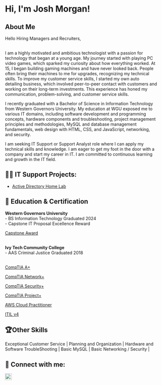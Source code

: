 <h1>Hi, I'm Josh Morgan! <br/>

<h2>About Me </h2>
Hello Hiring Managers and Recruiters,<br><br>


  I am a highly motivated and ambitious technologist with a passion for technology that began at a young age. My journey started with playing PC video games, which sparked my curiosity about how everything worked. At 15, I began building gaming machines and have never looked back. People often bring their machines to me for upgrades, recognizing my technical skills. To improve my customer service skills, I started my own auto detailing business, which involved peer-to-peer contact with customers and working on their long-term investments. This experience has honed my communication, problem-solving, and customer service skills.

  I recently graduated with a Bachelor of Science in Information Technology from Western Governors University. My education at WGU exposed me to various IT domains, including software development and programming concepts, hardware components and troubleshooting, project management principles and methodologies, MySQL and database management fundamentals, web design with HTML, CSS, and JavaScript, networking, and security.

  I am seeking IT Support or Support Analyst role where I can apply my technical skills and knowledge. I am eager to get my foot in the door with a company and start my career in IT. I am committed to continuous learning and growth in the IT field.


<h2>👨‍💻 IT Support Projects:</h2>

- [Active Directory Home Lab](https://github.com/JMorgan-89/ActiveDirectoryHomeLab)
  


  

<h2> 📖 Education & Certification </h2>
<b>Western Governors University</b><br>
- BS Information Technology Graduated 2024 <br>
- Capstone IT Proposal Excellence Reward <p><a href="https://drive.google.com/file/d/197LxVDAHV_qEDbBozxVXWbGcoBUqhjsI/view?usp=drive_link">Capstone Award </a></p> 
<br><b>Ivy Tech Community College</b>
<br>- AAS Criminal Justice Graduated 2018
 <br><br><p><a href="https://drive.google.com/file/d/1ellekhWJQZ5iKrFpLYWQ7gy4B32i-q-q/view?usp=drive_link">CompTIA A+ </a></p> 
 <p><a href="https://drive.google.com/file/d/1i1ORUxsOQwkdxNdOPLkyj3lkQYBJgm3K/view?usp=drive_link">CompTIA Network+  </a></p>
 <p><a href="https://drive.google.com/file/d/1uXPAl8f-Y-OLmAQbY1LkPnm_TJgTaRSP/view?usp=drive_link">CompTIA Security+ </a></p> 
 <p><a href="https://drive.google.com/file/d/1K2_1sLKlkbjgVkENEmcHOS82LkEPQMbq/view?usp=drive_link">CompTIA Project+ </a></p>
 <p><a href="https://drive.google.com/file/d/1vnXT3plwUzEskjZl1NSZdUVIBgferoHy/view?usp=drive_link">AWS Cloud Practitioner </a></p>
 <p><a href="https://drive.google.com/file/d/1-k6c6I3ED8pPvELUHBU5J69-ah6BOKBh/view?usp=drive_link">ITIL v4 </a></p>

 

<h2>🏆Other Skills</h2>
Exceptional Customer Service | Planning and Organization | Hardware and Software TroubleShooting | Basic MySQL | Basic Networking / Security | 

<h2> 🤳 Connect with me:</h2>

[<img align="left" alt="JoshMorgan | LinkedIn" width="22px" src="https://cdn1.iconfinder.com/data/icons/logotypes/32/circle-linkedin-512.png" />][linkedin]

[linkedin]: https://www.linkedin.com/in/josh-morgan89/]



